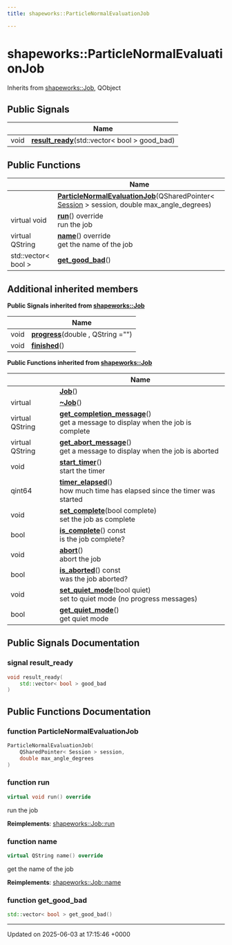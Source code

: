 ```yaml
---
title: shapeworks::ParticleNormalEvaluationJob

---
```


# shapeworks::ParticleNormalEvaluationJob





Inherits from [shapeworks::Job](../Classes/classshapeworks_1_1Job.md), QObject

## Public Signals

|                | Name           |
| -------------- | -------------- |
| void | **[result_ready](../Classes/classshapeworks_1_1ParticleNormalEvaluationJob.md#signal-result-ready)**(std::vector< bool > good_bad) |

## Public Functions

|                | Name           |
| -------------- | -------------- |
| | **[ParticleNormalEvaluationJob](../Classes/classshapeworks_1_1ParticleNormalEvaluationJob.md#function-particlenormalevaluationjob)**(QSharedPointer< [Session](../Classes/classshapeworks_1_1Session.md) > session, double max_angle_degrees) |
| virtual void | **[run](../Classes/classshapeworks_1_1ParticleNormalEvaluationJob.md#function-run)**() override<br>run the job  |
| virtual QString | **[name](../Classes/classshapeworks_1_1ParticleNormalEvaluationJob.md#function-name)**() override<br>get the name of the job  |
| std::vector< bool > | **[get_good_bad](../Classes/classshapeworks_1_1ParticleNormalEvaluationJob.md#function-get-good-bad)**() |

## Additional inherited members

**Public Signals inherited from [shapeworks::Job](../Classes/classshapeworks_1_1Job.md)**

|                | Name           |
| -------------- | -------------- |
| void | **[progress](../Classes/classshapeworks_1_1Job.md#signal-progress)**(double , QString  ="") |
| void | **[finished](../Classes/classshapeworks_1_1Job.md#signal-finished)**() |

**Public Functions inherited from [shapeworks::Job](../Classes/classshapeworks_1_1Job.md)**

|                | Name           |
| -------------- | -------------- |
| | **[Job](../Classes/classshapeworks_1_1Job.md#function-job)**() |
| virtual | **[~Job](../Classes/classshapeworks_1_1Job.md#function-~job)**() |
| virtual QString | **[get_completion_message](../Classes/classshapeworks_1_1Job.md#function-get-completion-message)**()<br>get a message to display when the job is complete  |
| virtual QString | **[get_abort_message](../Classes/classshapeworks_1_1Job.md#function-get-abort-message)**()<br>get a message to display when the job is aborted  |
| void | **[start_timer](../Classes/classshapeworks_1_1Job.md#function-start-timer)**()<br>start the timer  |
| qint64 | **[timer_elapsed](../Classes/classshapeworks_1_1Job.md#function-timer-elapsed)**()<br>how much time has elapsed since the timer was started  |
| void | **[set_complete](../Classes/classshapeworks_1_1Job.md#function-set-complete)**(bool complete)<br>set the job as complete  |
| bool | **[is_complete](../Classes/classshapeworks_1_1Job.md#function-is-complete)**() const<br>is the job complete?  |
| void | **[abort](../Classes/classshapeworks_1_1Job.md#function-abort)**()<br>abort the job  |
| bool | **[is_aborted](../Classes/classshapeworks_1_1Job.md#function-is-aborted)**() const<br>was the job aborted?  |
| void | **[set_quiet_mode](../Classes/classshapeworks_1_1Job.md#function-set-quiet-mode)**(bool quiet)<br>set to quiet mode (no progress messages)  |
| bool | **[get_quiet_mode](../Classes/classshapeworks_1_1Job.md#function-get-quiet-mode)**()<br>get quiet mode  |


## Public Signals Documentation

### signal result_ready

```cpp
void result_ready(
    std::vector< bool > good_bad
)
```


## Public Functions Documentation

### function ParticleNormalEvaluationJob

```cpp
ParticleNormalEvaluationJob(
    QSharedPointer< Session > session,
    double max_angle_degrees
)
```


### function run

```cpp
virtual void run() override
```

run the job 

**Reimplements**: [shapeworks::Job::run](../Classes/classshapeworks_1_1Job.md#function-run)


### function name

```cpp
virtual QString name() override
```

get the name of the job 

**Reimplements**: [shapeworks::Job::name](../Classes/classshapeworks_1_1Job.md#function-name)


### function get_good_bad

```cpp
std::vector< bool > get_good_bad()
```


-------------------------------

Updated on 2025-06-03 at 17:15:46 +0000